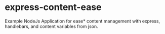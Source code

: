 # express-content-ease
Example NodeJs Application for ease* content management with express, handlebars, and content variables from json.
